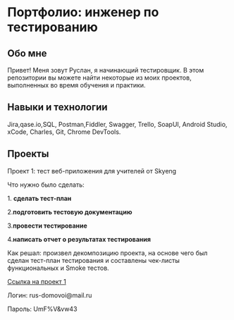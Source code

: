 <h1>Портфолио: инженер по тестированию</h1>

<h2>Обо мне</h2>

<p>Привет! Меня зовут Руслан, я начинающий тестировщик.
В этом репозитории вы можете найти некоторые из моих проектов, выполненных во время обучения и практики.</p>

<h2>Навыки и технологии</h2>

<p>Jira,qase.io,SQL, Postman,Fiddler, Swagger, Trello,
SoapUI, Android Studio, xCode, Charles, Git, Chrome DevTools.</p>

<h2>Проекты</h2>

<p>Проект 1: тест веб-приложения для учителей от Skyeng</p>

<p>Что нужно было сделать:</p>

<p>1. <b>сделать тест-план </b></p>
<p>2.<b>подготовить тестовую документацию</b></p>
<p>3.<b>провести тестирование</b></p>
<p>4.<b>написать отчет о результатах тестирования</b></p>

<p>Как решал: произвел декомпозицию проекта, на основе чего был сделан тест-план тестирования и составлены чек-листы функциональных и Smoke тестов.</p>
<a href="https://dvoinb1estandartb1.atlassian.net/wiki/spaces/HOMEWORK/pages/1343489/1+2-"> Ссылка на проект 1</a>
<p>Логин:     rus-domovoi@mail.ru</p>
<p>Пароль:   UmF%V&vw43</p>
